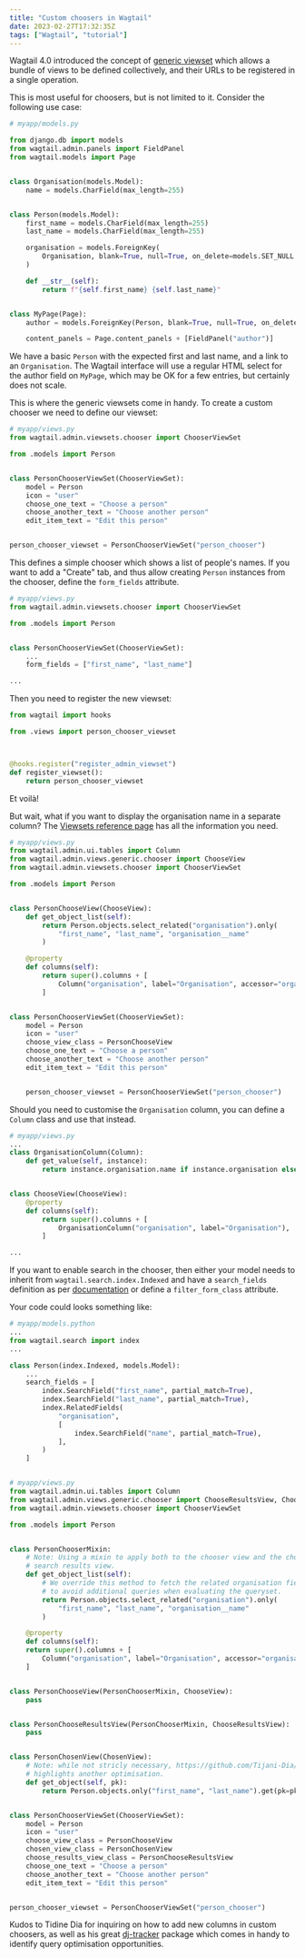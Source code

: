 ```yaml
---
title: "Custom choosers in Wagtail"
date: 2023-02-27T17:32:35Z
tags: ["Wagtail", "tutorial"]
---
```


Wagtail 4.0 introduced the concept of [generic viewset](https://docs.wagtail.org/en/stable/extending/generic_views.html)
which allows a bundle of views to be defined collectively, and their URLs to be registered in a single operation.

This is most useful for choosers, but is not limited to it. Consider the following use case:


```python
# myapp/models.py

from django.db import models
from wagtail.admin.panels import FieldPanel
from wagtail.models import Page


class Organisation(models.Model):
    name = models.CharField(max_length=255)


class Person(models.Model):
    first_name = models.CharField(max_length=255)
    last_name = models.CharField(max_length=255)

    organisation = models.ForeignKey(
        Organisation, blank=True, null=True, on_delete=models.SET_NULL
    )

    def __str__(self):
        return f"{self.first_name} {self.last_name}"


class MyPage(Page):
    author = models.ForeignKey(Person, blank=True, null=True, on_delete=models.SET_NULL)

    content_panels = Page.content_panels + [FieldPanel("author")]
```

We have a basic `Person` with the expected first and last name, and a link to an `Organisation`.
The Wagtail interface will use a regular HTML select for the author field on `MyPage`, which may be OK for a few entries, but certainly does not scale.

This is where the generic viewsets come in handy. To create a custom chooser we need to define our viewset:

```python
# myapp/views.py
from wagtail.admin.viewsets.chooser import ChooserViewSet

from .models import Person


class PersonChooserViewSet(ChooserViewSet):
    model = Person
    icon = "user"
    choose_one_text = "Choose a person"
    choose_another_text = "Choose another person"
    edit_item_text = "Edit this person"


person_chooser_viewset = PersonChooserViewSet("person_chooser")
```

This defines a simple chooser which shows a list of people's names. If you want to add a "Create" tab, and thus allow creating `Person` instances
from the chooser, define the `form_fields` attribute.


```python
# myapp/views.py
from wagtail.admin.viewsets.chooser import ChooserViewSet

from .models import Person


class PersonChooserViewSet(ChooserViewSet):
    ...
    form_fields = ["first_name", "last_name"]

...
```

Then you need to register the new viewset:

```python
from wagtail import hooks

from .views import person_chooser_viewset



@hooks.register("register_admin_viewset")
def register_viewset():
    return person_chooser_viewset
```

Et voilà!

But wait, what if you want to display the organisation name in a separate column? The [Viewsets reference page](https://docs.wagtail.org/en/stable/reference/viewsets.html)
has all the information you need.

```python
# myapp/views.py
from wagtail.admin.ui.tables import Column
from wagtail.admin.views.generic.chooser import ChooseView
from wagtail.admin.viewsets.chooser import ChooserViewSet

from .models import Person


class PersonChooseView(ChooseView):
    def get_object_list(self):
        return Person.objects.select_related("organisation").only(
            "first_name", "last_name", "organisation__name"
        )

    @property
    def columns(self):
        return super().columns + [
            Column("organisation", label="Organisation", accessor="organisation"),
        ]


class PersonChooserViewSet(ChooserViewSet):
    model = Person
    icon = "user"
    choose_view_class = PersonChooseView
    choose_one_text = "Choose a person"
    choose_another_text = "Choose another person"
    edit_item_text = "Edit this person"


    person_chooser_viewset = PersonChooserViewSet("person_chooser")
```

Should you need to customise the `Organisation` column, you can define a `Column` class and use that instead.


```python
# myapp/views.py
...
class OrganisationColumn(Column):
    def get_value(self, instance):
        return instance.organisation.name if instance.organisation else "No company"


class ChooseView(ChooseView):
    @property
    def columns(self):
        return super().columns + [
            OrganisationColumn("organisation", label="Organisation"),
        ]

...
```

If you want to enable search in the chooser, then either your model needs to inherit from `wagtail.search.index.Indexed` and have a `search_fields` definition
as per [documentation](https://docs.wagtail.org/en/stable/topics/search/indexing.html#indexing-custom-models) or define a `filter_form_class` attribute.

Your code could looks something like:


```python
# myapp/models.python
...
from wagtail.search import index
...

class Person(index.Indexed, models.Model):
    ...
    search_fields = [
        index.SearchField("first_name", partial_match=True),
        index.SearchField("last_name", partial_match=True),
        index.RelatedFields(
            "organisation",
            [
                index.SearchField("name", partial_match=True),
            ],
        )
    ]


# myapp/views.py
from wagtail.admin.ui.tables import Column
from wagtail.admin.views.generic.chooser import ChooseResultsView, ChooseView, ChosenView
from wagtail.admin.viewsets.chooser import ChooserViewSet

from .models import Person


class PersonChooserMixin:
    # Note: Using a mixin to apply both to the chooser view and the chooser
    # search results view.
    def get_object_list(self):
        # We override this method to fetch the related organisation field
        # to avoid additional queries when evaluating the queryset.
        return Person.objects.select_related("organisation").only(
            "first_name", "last_name", "organisation__name"
        )

    @property
    def columns(self):
    return super().columns + [
        Column("organisation", label="Organisation", accessor="organisation")
    ]


class PersonChooseView(PersonChooserMixin, ChooseView):
    pass


class PersonChooseResultsView(PersonChooserMixin, ChooseResultsView):
    pass


class PersonChosenView(ChosenView):
    # Note: while not stricly necessary, https://github.com/Tijani-Dia/dj-tracker
    # highlights another optimisation.
    def get_object(self, pk):
        return Person.objects.only("first_name", "last_name").get(pk=pk)


class PersonChooserViewSet(ChooserViewSet):
    model = Person
    icon = "user"
    choose_view_class = PersonChooseView
    chosen_view_class = PersonChosenView
    choose_results_view_class = PersonChooseResultsView
    choose_one_text = "Choose a person"
    choose_another_text = "Choose another person"
    edit_item_text = "Edit this person"


person_chooser_viewset = PersonChooserViewSet("person_chooser")
```

Kudos to Tidine Dia for inquiring on how to add new columns in custom choosers, as
well as his great [dj-tracker](https://github.com/Tijani-Dia/dj-tracker) package which
comes in handy to identify query optimisation opportunities.
